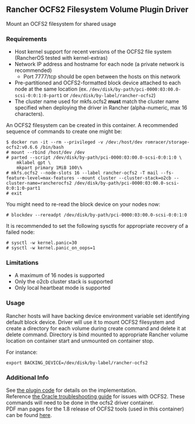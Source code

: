 ## Rancher OCFS2 Filesystem Volume Plugin Driver

Mount an OCFS2 filesystem for shared usage

### Requirements

* Host kernel support for recent versions of the OCFS2 file system (RancherOS tested with kernel-extras)
* Network IP address and hostname for each node (a private network is recommended)
  - Port 7777/tcp should be open between the hosts on this network
* Pre-partitioned and OCFS2-formatted block device attached to each node at the same location (ex. `/dev/disk/by-path/pci-0000:03:00.0-scsi-0:0:1:0-part1` or `/dev/disk/by-label/rancher-ocfs2`)
* The cluster name used for mkfs.ocfs2 **must** match the cluster name specified when deploying the driver in Rancher (alpha-numeric, max 16 characters).

An OCFS2 filesystem can be created in this container. A recommended sequence of commands to create one might be:
```
$ docker run -it --rm --privileged -v /dev:/host/dev romracer/storage-ocfs2:v0.6.6 /bin/bash
# mount --rbind /host/dev /dev
# parted --script /dev/disk/by-path/pci-0000:03:00.0-scsi-0:0:1:0 \
    mklabel gpt \
    mkpart primary 1MiB 100\%
# mkfs.ocfs2 --node-slots 16 --label rancher-ocfs2 -T mail --fs-feature-level=max-features --mount cluster --cluster-stack=o2cb --cluster-name=rancherocfs2 /dev/disk/by-path/pci-0000:03:00.0-scsi-0:0:1:0-part1
# exit
```
You might need to re-read the block device on your nodes now:
```
# blockdev --rereadpt /dev/disk/by-path/pci-0000:03:00.0-scsi-0:0:1:0
```
It is recommended to set the following sysctls for appropriate recovery of a failed node:
```
# sysctl -w kernel.panic=30
# sysctl -w kernel.panic_on_oops=1
```

### Limitations

* A maximum of 16 nodes is supported
* Only the o2cb cluster stack is supported
* Only local heartbeat mode is supported

### Usage
Rancher hosts will have backing device environment variable set identifying default block device.  Driver will use it to mount OCFS2 filesystem and create a directory for each volume during create command and delete it at delete command.  Directory is bind mounted to appropriate Rancher volume location on container start and unmounted on container stop.

For instance:
```
export BACKING_DEVICE=/dev/disk/by-label/rancher-ocfs2
```

### Additional Info
See [the plugin code][1] for details on the implementation.  
Reference [the Oracle troubleshooting guide][2] for issues with OCFS2.  These commands will need to be done in the ocfs2 driver container.  
PDF man pages for the 1.8 release of OCFS2 tools (used in this container) can be found [here][3].  

[1]: https://github.com/romracer/storage/tree/add_ocfs2_driver/package/ocfs2
[2]: https://docs.oracle.com/cd/E52668_01/E54669/html/ol7-tshoot-ocfs2.html
[3]: https://oss.oracle.com/projects/ocfs2/dist/documentation/v1.8/ocfs2-1_8_2-manpages.pdf
